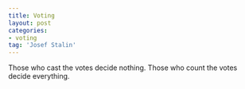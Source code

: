 ```yaml
---
title: Voting
layout: post
categories:
- voting
tag: 'Josef Stalin'
---
```


Those who cast the votes decide nothing. Those who count the votes decide everything.